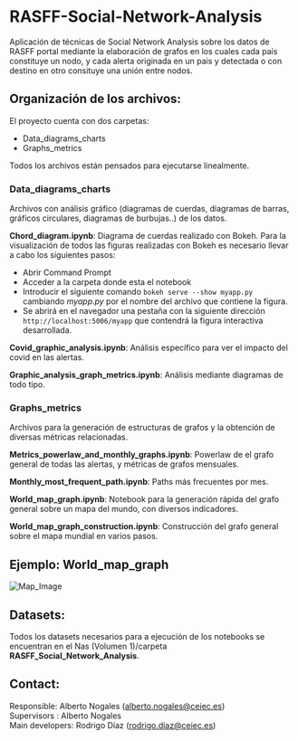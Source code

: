 # RASFF-Social-Network-Analysis
Aplicación de técnicas de Social Network Analysis sobre los datos de RASFF portal mediante la elaboración de grafos en los cuales cada país constituye un nodo, y cada alerta originada en un pais y detectada o con destino en otro consituye una unión entre nodos.

## Organización de los archivos:
El proyecto cuenta con dos carpetas:
- Data_diagrams_charts
- Graphs_metrics

Todos los archivos están pensados para ejecutarse linealmente.
### Data_diagrams_charts
Archivos con análisis gráfico (diagramas de cuerdas, diagramas de barras, gráficos circulares, diagramas de burbujas..) de los datos.

**Chord_diagram.ipynb**: Diagrama de cuerdas realizado con Bokeh. Para la visualización de todos las figuras realizadas con Bokeh es necesario llevar a cabo los siguientes pasos:

- Abrir Command Prompt 
- Acceder a la carpeta donde esta el notebook
- Introducir el siguiente comando ```bokeh serve --show myapp.py``` cambiando *myapp.py* por el nombre del archivo que contiene la figura.
- Se abrirá en el navegador una pestaña con la siguiente dirección ```http://localhost:5006/myapp``` que contendrá la figura interactiva desarrollada.

**Covid_graphic_analysis.ipynb**: Análisis específico para ver el impacto del covid en las alertas.

**Graphic_analysis_graph_metrics.ipynb**: Análisis mediante diagramas de todo tipo.

### Graphs_metrics
Archivos para la generación de estructuras de grafos y la obtención de diversas métricas relacionadas.

**Metrics_powerlaw_and_monthly_graphs.ipynb**: Powerlaw de el grafo general de todas las alertas, y métricas de grafos mensuales.

**Monthly_most_frequent_path.ipynb**: Paths más frecuentes por mes.

**World_map_graph.ipynb**: Notebook para la generación rápida del grafo general sobre un mapa del mundo, con diversos indicadores.

**World_map_graph_construction.ipynb**: Construcción del grafo general sobre el mapa mundial en varios pasos.

## Ejemplo: World_map_graph
![Map_Image](/readme_images/7_map.png)


## Datasets:
Todos los datasets necesarios para a ejecución de los notebooks se encuentran en el Nas (Volumen 1)/carpeta **RASFF_Social_Network_Analysis**.

## Contact:
Responsible: Alberto Nogales (alberto.nogales@ceiec.es)\
Supervisors : Alberto Nogales\
Main developers: Rodrigo Díaz (rodrigo.diaz@ceiec.es)

